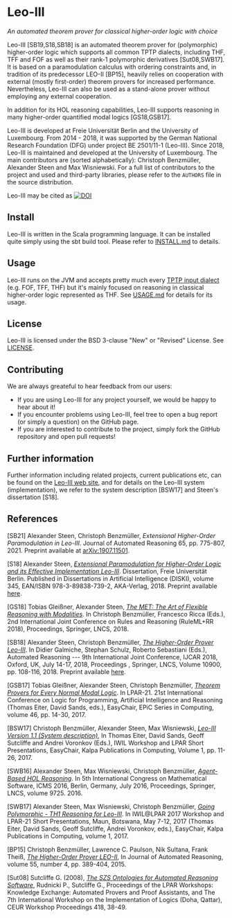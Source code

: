 Leo-III
========
*An automated theorem prover for classical higher-order logic with choice*

Leo-III [SB19,S18,SB18] is an automated theorem prover for (polymorphic) higher-order logic which supports all common TPTP dialects, including THF, TFF and FOF as well as their rank-1 polymorphic derivatives [Sut08,SWB17]. 
It is based on a paramodulation calculus with ordering constraints and, in tradition of its predecessor LEO-II [BP15], heavily relies on cooperation with external (mostly first-order) theorem provers for increased performance. Nevertheless, Leo-III can also be used as a stand-alone prover without employing any external cooperation.

In addition for its HOL reasoning capabilities, Leo-III supports reasoning in many higher-order quantified modal logics [GS18,GSB17].

Leo-III is developed at Freie Universität Berlin and the University of Luxembourg. From 2014 - 2018, it was supported by the German National Research Foundation (DFG) under project BE 2501/11-1 (Leo-III). Since 2018, Leo-III is maintained and developed at the University of Luxembourg. The main contributors are (sorted alphabetically): Christoph Benzmüller, Alexander Steen and Max Wisniewski. For a full list of contributors to the project and used and third-party libraries, please refer to the `AUTHORS` file in the source distribution.

Leo-III may be cited as [![DOI](https://zenodo.org/badge/DOI/10.5281/zenodo.4435994.svg)](https://doi.org/10.5281/zenodo.4435994)

## Install
Leo-III is written in the Scala programming language. It can be installed quite simply using the sbt build tool. Please refer to [INSTALL.md](INSTALL.md) to details.

## Usage
Leo-III runs on the JVM and accepts pretty much every [TPTP input dialect](http://www.cs.miami.edu/~tptp/TPTP/TR/TPTPTR.shtml) (e.g. FOF, TFF, THF) but it's mainly focused on reasoning in classical higher-order logic represented as THF. See [USAGE.md](USAGE.md) for details for its usage.

## License
Leo-III is licensed under the BSD 3-clause "New" or "Revised" License. See [LICENSE](LICENSE).

## Contributing
We are always greateful to hear feedback from our users:

- If you are using Leo-III for any project yourself, we would be happy to hear about it! 
- If you encounter problems using Leo-III, feel tree to open a bug report (or simply a question) on the GitHub page.
- If you are interested to contribute to the project, simply fork the GitHub repository and open pull requests!

## Further information
Further information including related projects, current publications etc, can be found on the [Leo-III web site](http://www.inf.fu-berlin.de/~lex/leo3), and for details on the Leo-III system (implementation), we refer to the system description [BSW17] and Steen's dissertation [S18].

## References

[SB21] Alexander Steen, Christoph Benzmüller, *Extensional Higher-Order Paramodulation in Leo-III*. Journal of Automated Reasoning 65, pp. 775-807, 2021. Preprint available at [arXiv:1907.11501](https://arxiv.org/abs/1907.11501).


[S18] Alexander Steen, [*Extensional Paramodulation for Higher-Order Logic and its Effective Implementation Leo-III*](http://www.aka-verlag.de/index.php?option=com_virtuemart&view=productdetails&virtuemart_product_id=701&virtuemart_category_id=4&Itemid=482&lang=en). Dissertation, Freie Universität Berlin. Published in Dissertations in Artificial Intelligence (DISKI), volume 345, EAN/ISBN 978-3-89838-739-2, AKA-Verlag, 2018. Preprint available [here](https://www.alexandersteen.de/phd/thesis-steen.pdf).

[GS18] Tobias Gleißner, Alexander Steen, [*The MET: The Art of Flexible Reasoning with Modalities*](https://doi.org/10.1007/978-3-319-99906-7_19). In Christoph Benzmüller, Francesco Ricca (Eds.), 2nd International Joint Conference on Rules and Reasoning (RuleML+RR 2018), Proceedings, Springer, LNCS, 2018. 

[SB18] Alexander Steen, Christoph Benzmüller, [*The Higher-Order Prover Leo-III*](https://doi.org/10.1007/978-3-319-94205-6_8). In Didier Galmiche, Stephan Schulz, Roberto Sebastiani (Eds.), Automated Reasoning --- 9th International Joint Conference, IJCAR 2018, Oxford, UK, July 14-17, 2018, Proceedings , Springer, LNCS, Volume 10900, pp. 108-116, 2018. Preprint available [here](http://christoph-benzmueller.de/papers/C70.pdf).

[GSB17] Tobias Gleißner, Alexander Steen, Christoph Benzmüller, [*Theorem Provers for Every Normal Modal Logic*](https://doi.org/10.29007/jsb9). In LPAR-21. 21st International Conference on Logic for Programming, Artificial Intelligence and Reasoning (Thomas Eiter, David Sands, eds.), EasyChair, EPiC Series in Computing, volume 46, pp. 14-30, 2017.

[BSW17] Christoph Benzmüller, Alexander Steen, Max Wisniewski, [*Leo-III Version 1.1 (System description)*](https://doi.org/10.29007/grmx), In Thomas Eiter, David Sands, Geoff Sutcliffe and Andrei Voronkov (Eds.), IWIL Workshop and LPAR Short Presentations, EasyChair, Kalpa Publications in Computing, Volume 1, pp. 11-26, 2017.

[SWB16] Alexander Steen, Max Wisniewski, Christoph Benzmüller, [*Agent-Based HOL Reasoning*](http://dx.doi.org/10.1007/978-3-319-42432-3_10). In 5th International Congress on Mathematical Software, ICMS 2016, Berlin, Germany, July 2016, Proceedings, Springer, LNCS, volume 9725. 2016.

[SWB17] Alexander Steen, Max Wisniewski, Christoph Benzmüller, [*Going Polymorphic - TH1 Reasoning for Leo-III*](https://doi.org/10.29007/jgkw). In IWIL@LPAR 2017 Workshop and LPAR-21 Short Presentations, Maun, Botswana, May 7-12, 2017 (Thomas Eiter, David Sands, Geoff Sutcliffe, Andrei Voronkov, eds.), EasyChair, Kalpa Publications in Computing, volume 1, 2017.

[BP15] 	Christoph Benzmüller, Lawrence C. Paulson, Nik Sultana, Frank Theiß, [*The Higher-Order Prover LEO-II*](http://dx.doi.org/10.1007/s10817-015-9348-y), In Journal of Automated Reasoning, volume 55, number 4, pp. 389-404, 2015.

[Sut08] Sutcliffe G. (2008), [*The SZS Ontologies for Automated Reasoning Software*](http://www.cs.miami.edu/home/geoff/Papers/Conference/2008_Sut08_KEAPPA-38-49.pdf),
    Rudnicki P., Sutcliffe G., Proceedings of the LPAR Workshops: Knowledge 
    Exchange: Automated Provers and Proof Assistants, and The 7th International 
    Workshop on the Implementation of Logics (Doha, Qattar), CEUR Workshop 
    Proceedings 418, 38-49.
    

